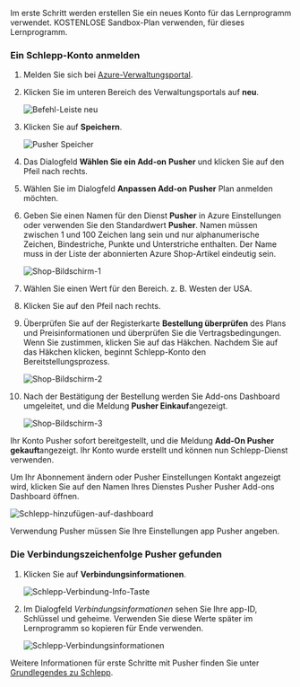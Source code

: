 Im erste Schritt werden erstellen Sie ein neues Konto für das Lernprogramm verwendet. KOSTENLOSE Sandbox-Plan verwenden, für dieses Lernprogramm.

### <a name="to-sign-up-for-a-pusher-account"></a>Ein Schlepp-Konto anmelden

1. Melden Sie sich bei [Azure-Verwaltungsportal][].

2. Klicken Sie im unteren Bereich des Verwaltungsportals auf **neu**.

    ![Befehl-Leiste neu][command-bar-new]

3. Klicken Sie auf **Speichern**.

    ![Pusher Speicher][pusher-store]

4. Das Dialogfeld **Wählen Sie ein Add-on** **Pusher** und klicken Sie auf den Pfeil nach rechts.

5. Wählen Sie im Dialogfeld **Anpassen Add-on** **Pusher** Plan anmelden möchten.

6. Geben Sie einen Namen für den Dienst **Pusher** in Azure Einstellungen oder verwenden Sie den Standardwert **Pusher**. Namen müssen zwischen 1 und 100 Zeichen lang sein und nur alphanumerische Zeichen, Bindestriche, Punkte und Unterstriche enthalten. Der Name muss in der Liste der abonnierten Azure Shop-Artikel eindeutig sein.

    ![Shop-Bildschirm-1][store-screen-1]

8. Wählen Sie einen Wert für den Bereich. z. B. Westen der USA. 

9. Klicken Sie auf den Pfeil nach rechts.

10. Überprüfen Sie auf der Registerkarte **Bestellung überprüfen** des Plans und Preisinformationen und überprüfen Sie die Vertragsbedingungen. Wenn Sie zustimmen, klicken Sie auf das Häkchen. Nachdem Sie auf das Häkchen klicken, beginnt Schlepp-Konto den Bereitstellungsprozess. 

    ![Shop-Bildschirm-2][store-screen-2]

11. Nach der Bestätigung der Bestellung werden Sie Add-ons Dashboard umgeleitet, und die Meldung **Pusher Einkauf**angezeigt.

    ![Shop-Bildschirm-3][store-screen-3]

Ihr Konto Pusher sofort bereitgestellt, und die Meldung **Add-On Pusher gekauft**angezeigt. Ihr Konto wurde erstellt und können nun Schlepp-Dienst verwenden.

Um Ihr Abonnement ändern oder Pusher Einstellungen Kontakt angezeigt wird, klicken Sie auf den Namen Ihres Dienstes Pusher Pusher Add-ons Dashboard öffnen.

![Schlepp-hinzufügen-auf-dashboard][pusher-add-on-dashboard]
    
Verwendung Pusher müssen Sie Ihre Einstellungen app Pusher angeben.

### <a name="to-find-your-pusher-connection-settings"></a>Die Verbindungszeichenfolge Pusher gefunden ###

1. Klicken Sie auf **Verbindungsinformationen**.

    ![Schlepp-Verbindung-Info-Taste][pusher-connection-info-button]

2. Im Dialogfeld *Verbindungsinformationen* sehen Sie Ihre app-ID, Schlüssel und geheime. Verwenden Sie diese Werte später im Lernprogramm so kopieren für Ende verwenden.

    ![Schlepp-Verbindungsinformationen][pusher-connection-info]

Weitere Informationen für erste Schritte mit Pusher finden Sie unter [Grundlegendes zu Schlepp][].

<!--images-->

[command-bar-new]: ./media/pusher-sign-up/1-command-bar-new.png
[pusher-store]: ./media/pusher-sign-up/2-pusher-store.png
[store-screen-1]: ./media/pusher-sign-up/3-pusher-store-screen-1.png
[store-screen-2]: ./media/pusher-sign-up/4-pusher-store-screen-2.png
[store-screen-3]: ./media/pusher-sign-up/5-pusher-store-screen-3.png
[pusher-add-on-dashboard]: ./media/pusher-sign-up/6-pusher-add-on-dashboard.png
[pusher-connection-info-button]: ./media/pusher-sign-up/7-pusher-connection-info-button.png
[pusher-connection-info]: ./media/pusher-sign-up/8-pusher-connection-info.png

<!--Links-->

[Azure-Verwaltungsportal]: https://manage.windowsazure.com
[Grundlegendes zu Schlepp]: http://pusher.com/docs


